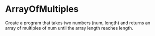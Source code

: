 # ArrayOfMultiples
Create a program that takes two numbers (num, length) and returns an array of multiples of num until the array length reaches length.
